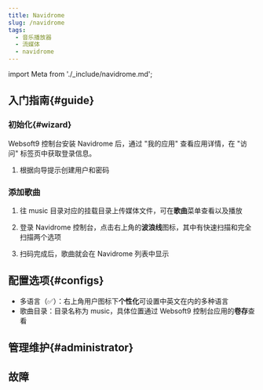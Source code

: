 ```yaml
---
title: Navidrome
slug: /navidrome
tags:
  - 音乐播放器
  - 流媒体
  - navidrome
---
```


import Meta from './_include/navidrome.md';

<Meta name="meta" />


## 入门指南{#guide}

### 初始化{#wizard}

Websoft9 控制台安装 Navidrome 后，通过 "我的应用" 查看应用详情，在 "访问" 标签页中获取登录信息。  

1. 根据向导提示创建用户和密码

### 添加歌曲

1. 往 music 目录对应的挂载目录上传媒体文件，可在**歌曲**菜单查看以及播放

2. 登录 Navidrome 控制台，点击右上角的**波浪线**图标，其中有快速扫描和完全扫描两个选项

3. 扫码完成后，歌曲就会在 Navidrome 列表中显示

## 配置选项{#configs}

- 多语言（✅）：右上角用户图标下**个性化**可设置中英文在内的多种语言
- 歌曲目录：目录名称为 music，具体位置通过 Websoft9 控制台应用的**卷存**查看

## 管理维护{#administrator}

## 故障
